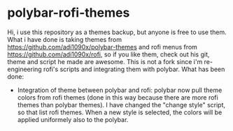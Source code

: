 # polybar-rofi-themes

Hi,
i use this repository as a themes backup, but anyone is free to use them.
What i have done is taking themes from https://github.com/adi1090x/polybar-themes and rofi menus from https://github.com/adi1090x/rofi, so if you like them, check out his git, theme and script he made are awesome.
This is not a fork since i'm re-engineering rofi's scripts and integrating them with polybar.
What has been done:
- Integration of theme between polybar and rofi: polybar now pull theme colors from rofi themes (done in this way because there are more rofi themes than polybar themes). I have changed the "change style" script, so that list rofi themes. When a new style is selected, the colors will be applied uniformely also to the polybar.

